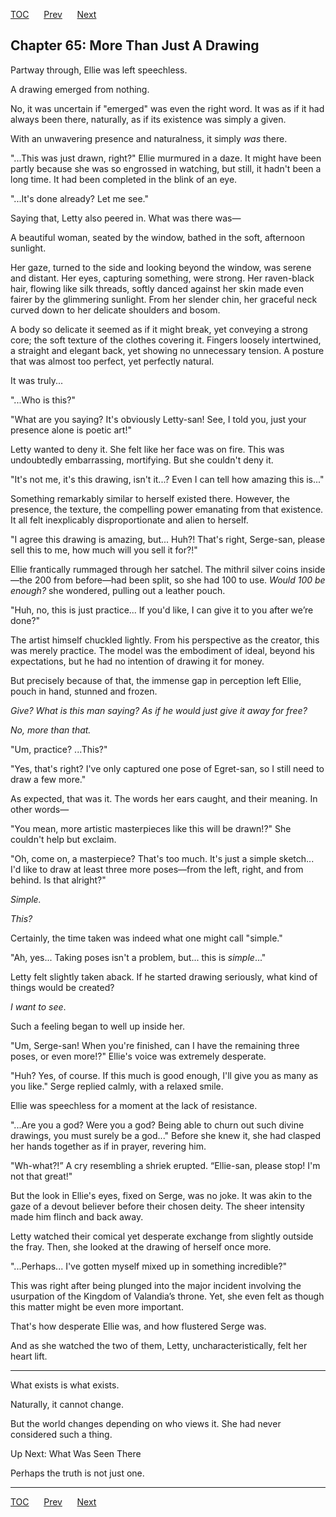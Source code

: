 [TOC](../readme.md)&nbsp;&nbsp;&nbsp;&nbsp;&nbsp;&nbsp;[Prev](index_split_040.md)&nbsp;&nbsp;&nbsp;&nbsp;&nbsp;&nbsp;[Next](index_split_042.md)



## Chapter 65: More Than Just A Drawing

Partway through, Ellie was left speechless.

A drawing emerged from nothing.

No, it was uncertain if "emerged" was even the right word. It was as if
it had always been there, naturally, as if its existence was simply a
given.

With an unwavering presence and naturalness, it simply *was* there.

"...This was just drawn, right?" Ellie murmured in a daze. It might have
been partly because she was so engrossed in watching, but still, it
hadn't been a long time. It had been completed in the blink of an eye.

"...It's done already? Let me see."

Saying that, Letty also peered in. What was there was—

A beautiful woman, seated by the window, bathed in the soft, afternoon
sunlight.

Her gaze, turned to the side and looking beyond the window, was serene
and distant. Her eyes, capturing something, were strong. Her raven-black
hair, flowing like silk threads, softly danced against her skin made
even fairer by the glimmering sunlight. From her slender chin, her
graceful neck curved down to her delicate shoulders and bosom.

A body so delicate it seemed as if it might break, yet conveying a
strong core; the soft texture of the clothes covering it. Fingers
loosely intertwined, a straight and elegant back, yet showing no
unnecessary tension. A posture that was almost too perfect, yet
perfectly natural.

It was truly...

"...Who is this?"

"What are you saying? It's obviously Letty-san! See, I told you, just
your presence alone is poetic art!"

Letty wanted to deny it. She felt like her face was on fire. This was
undoubtedly embarrassing, mortifying. But she couldn't deny it.

"It's not me, it's this drawing, isn't it...? Even I can tell how
amazing this is..."

Something remarkably similar to herself existed there. However, the
presence, the texture, the compelling power emanating from that
existence. It all felt inexplicably disproportionate and alien to
herself.

"I agree this drawing is amazing, but... Huh?! That's right, Serge-san,
please sell this to me, how much will you sell it for?!"

Ellie frantically rummaged through her satchel. The mithril silver coins
inside—the 200 from before—had been split, so she had 100 to use. *Would
100 be enough?* she wondered, pulling out a leather pouch.

"Huh, no, this is just practice... If you'd like, I can give it to you
after we’re done?"

The artist himself chuckled lightly. From his perspective as the
creator, this was merely practice. The model was the embodiment of
ideal, beyond his expectations, but he had no intention of drawing it
for money.

But precisely because of that, the immense gap in perception left Ellie,
pouch in hand, stunned and frozen.

*Give? What is this man saying? As if he would just give it away for
free?*

*No, more than that.*

"Um, practice? ...This?"

"Yes, that's right? I've only captured one pose of Egret-san, so I still
need to draw a few more."

As expected, that was it. The words her ears caught, and their meaning.
In other words—

"You mean, more artistic masterpieces like this will be drawn!?" She
couldn't help but exclaim.

"Oh, come on, a masterpiece? That's too much. It's just a simple
sketch... I'd like to draw at least three more poses—from the left,
right, and from behind. Is that alright?"

*Simple.*

*This?*

Certainly, the time taken was indeed what one might call "simple."

"Ah, yes... Taking poses isn't a problem, but... this is *simple*..."

Letty felt slightly taken aback. If he started drawing seriously, what
kind of things would be created?

*I want to see*.

Such a feeling began to well up inside her.

"Um, Serge-san! When you're finished, can I have the remaining three
poses, or even more!?" Ellie's voice was extremely desperate.

"Huh? Yes, of course. If this much is good enough, I'll give you as many
as you like." Serge replied calmly, with a relaxed smile.

Ellie was speechless for a moment at the lack of resistance.

"...Are you a god? Were you a god? Being able to churn out such divine
drawings, you must surely be a god..." Before she knew it, she had
clasped her hands together as if in prayer, revering him.

"Wh-what?!” A cry resembling a shriek erupted. “Ellie-san, please stop!
I'm not that great!"

But the look in Ellie's eyes, fixed on Serge, was no joke. It was akin
to the gaze of a devout believer before their chosen deity. The sheer
intensity made him flinch and back away.

Letty watched their comical yet desperate exchange from slightly outside
the fray. Then, she looked at the drawing of herself once more.

"...Perhaps... I've gotten myself mixed up in something incredible?"

This was right after being plunged into the major incident involving the
usurpation of the Kingdom of Valandia’s throne. Yet, she even felt as
though this matter might be even more important.

That's how desperate Ellie was, and how flustered Serge was.

And as she watched the two of them, Letty, uncharacteristically, felt
her heart lift.

------------------------------------------------------------------------

What exists is what exists.

Naturally, it cannot change.

But the world changes depending on who views it. She had never
considered such a thing.

Up Next: What Was Seen There

Perhaps the truth is not just one.


---
[TOC](../readme.md)&nbsp;&nbsp;&nbsp;&nbsp;&nbsp;&nbsp;[Prev](index_split_040.md)&nbsp;&nbsp;&nbsp;&nbsp;&nbsp;&nbsp;[Next](index_split_042.md)

